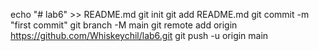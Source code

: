 echo "# lab6" >> README.md
git init
git add README.md
git commit -m "first commit"
git branch -M main
git remote add origin https://github.com/Whiskeychil/lab6.git
git push -u origin main
